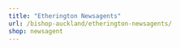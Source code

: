 ```yaml
---
title: "Etherington Newsagents"
url: /bishop-auckland/etherington-newsagents/
shop: newsagent
---
```

